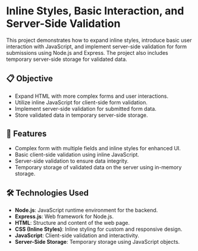 # Inline Styles, Basic Interaction, and Server-Side Validation

This project demonstrates how to expand inline styles, introduce basic user interaction with JavaScript, and implement server-side validation for form submissions using Node.js and Express. The project also includes temporary server-side storage for validated data.

## 📋 Objective

- Expand HTML with more complex forms and user interactions.
- Utilize inline JavaScript for client-side form validation.
- Implement server-side validation for submitted form data.
- Store validated data in temporary server-side storage.

## 🚀 Features

- Complex form with multiple fields and inline styles for enhanced UI.
- Basic client-side validation using inline JavaScript.
- Server-side validation to ensure data integrity.
- Temporary storage of validated data on the server using in-memory storage.

## 🛠️ Technologies Used

- **Node.js**: JavaScript runtime environment for the backend.
- **Express.js**: Web framework for Node.js.
- **HTML**: Structure and content of the web page.
- **CSS (Inline Styles)**: Inline styling for custom and responsive design.
- **JavaScript**: Client-side validation and interactivity.
- **Server-Side Storage**: Temporary storage using JavaScript objects.


